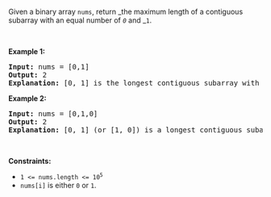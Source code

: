 Given a binary array `` nums ``, return _the maximum length of a contiguous subarray with an equal number of _`` 0 ``_ and _`` 1 ``.

&nbsp;

__Example 1:__

<pre>
<strong>Input:</strong> nums = [0,1]
<strong>Output:</strong> 2
<strong>Explanation:</strong> [0, 1] is the longest contiguous subarray with an equal number of 0 and 1.
</pre>

__Example 2:__

<pre>
<strong>Input:</strong> nums = [0,1,0]
<strong>Output:</strong> 2
<strong>Explanation:</strong> [0, 1] (or [1, 0]) is a longest contiguous subarray with equal number of 0 and 1.
</pre>

&nbsp;

__Constraints:__

*   <code>1 &lt;= nums.length &lt;= 10<sup>5</sup></code>
*   `` nums[i] `` is either `` 0 `` or `` 1 ``.